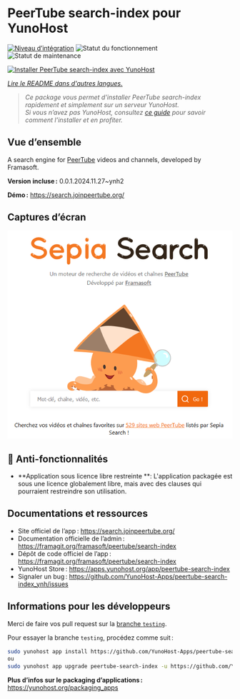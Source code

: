 <!--
Nota bene : ce README est automatiquement généré par <https://github.com/YunoHost/apps/tree/master/tools/readme_generator>
Il NE doit PAS être modifié à la main.
-->

# PeerTube search-index pour YunoHost

[![Niveau d’intégration](https://apps.yunohost.org/badge/integration/peertube-search-index)](https://ci-apps.yunohost.org/ci/apps/peertube-search-index/)
![Statut du fonctionnement](https://apps.yunohost.org/badge/state/peertube-search-index)
![Statut de maintenance](https://apps.yunohost.org/badge/maintained/peertube-search-index)

[![Installer PeerTube search-index avec YunoHost](https://install-app.yunohost.org/install-with-yunohost.svg)](https://install-app.yunohost.org/?app=peertube-search-index)

*[Lire le README dans d'autres langues.](./ALL_README.md)*

> *Ce package vous permet d’installer PeerTube search-index rapidement et simplement sur un serveur YunoHost.*  
> *Si vous n’avez pas YunoHost, consultez [ce guide](https://yunohost.org/install) pour savoir comment l’installer et en profiter.*

## Vue d’ensemble

A search engine for [PeerTube](https://joinpeertube.org/) videos and channels, developed by Framasoft.


**Version incluse :** 0.0.1.2024.11.27~ynh2

**Démo :** <https://search.joinpeertube.org/>

## Captures d’écran

![Capture d’écran de PeerTube search-index](./doc/screenshots/sepia-search-screenshot.png)

## :red_circle: Anti-fonctionnalités

- **Application sous licence libre restreinte **: L'application packagée est sous une licence globalement libre, mais avec des clauses qui pourraient restreindre son utilisation.

## Documentations et ressources

- Site officiel de l’app : <https://search.joinpeertube.org/>
- Documentation officielle de l’admin : <https://framagit.org/framasoft/peertube/search-index>
- Dépôt de code officiel de l’app : <https://framagit.org/framasoft/peertube/search-index>
- YunoHost Store : <https://apps.yunohost.org/app/peertube-search-index>
- Signaler un bug : <https://github.com/YunoHost-Apps/peertube-search-index_ynh/issues>

## Informations pour les développeurs

Merci de faire vos pull request sur la [branche `testing`](https://github.com/YunoHost-Apps/peertube-search-index_ynh/tree/testing).

Pour essayer la branche `testing`, procédez comme suit :

```bash
sudo yunohost app install https://github.com/YunoHost-Apps/peertube-search-index_ynh/tree/testing --debug
ou
sudo yunohost app upgrade peertube-search-index -u https://github.com/YunoHost-Apps/peertube-search-index_ynh/tree/testing --debug
```

**Plus d’infos sur le packaging d’applications :** <https://yunohost.org/packaging_apps>
